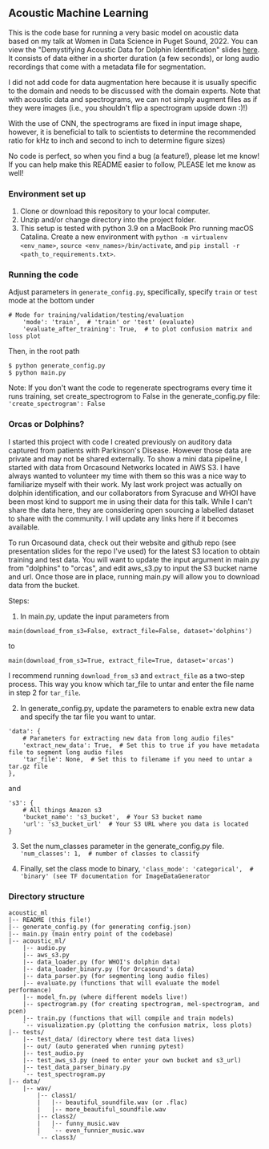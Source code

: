 ## Acoustic Machine Learning

This is the code base for running a very basic model on acoustic data based on my talk at Women in Data Science in Puget Sound, 2022. You can view the "Demystifying Acoustic Data for Dolphin Identification" slides [here](https://drive.google.com/file/d/1XU1lawZxnyl5oBEGfccrx5jPYj5ratUE/view?usp=sharing). It consists of data either in a shorter duration (a few seconds), or long audio recordings that come with a metadata file for segmentation.

I did not add code for data augmentation here because it is usually specific to the domain and needs to be discussed with the domain experts. Note that with acoustic data and spectrograms, we can not simply augment files as if they were images (i.e., you shouldn't flip a spectrogram upside down :)!)

With the use of CNN, the spectrograms are fixed in input image shape, however, it is beneficial to talk to scientists to determine the recommended ratio for kHz to inch and second to inch to determine figure sizes)

No code is perfect, so when you find a bug (a feature!), please let me know! If you can help make this README easier to follow, PLEASE let me know as well!

### Environment set up

1. Clone or download this repository to your local computer.
2. Unzip and/or change directory into the project folder.
3. This setup is tested with python 3.9 on a MacBook Pro running macOS Catalina. Create a new environment with `python -m virtualenv <env_name>`, `source <env_names>/bin/activate`, and `pip install -r <path_to_requirements.txt>`.


### Running the code
Adjust parameters in `generate_config.py`, specifically, specify `train` or `test` mode at the bottom under
```
# Mode for training/validation/testing/evaluation
    'mode': 'train',  # 'train' or 'test' (evaluate)
    'evaluate_after_training': True,  # to plot confusion matrix and loss plot
```
Then, in the root path
```
$ python generate_config.py
$ python main.py
```

Note: If you don't want the code to regenerate spectrograms every time it runs training, set create_spectrogrom to False in the generate_config.py file: `'create_spectrogram': False`


### Orcas or Dolphins?
I started this project with code I created previously on auditory data captured from patients with Parkinson's Disease. However those data are private and may not be shared externally. To show a mini data pipeline, I started with data from Orcasound Networks located in AWS S3. I have always wanted to volunteer my time with them so this was a nice way to familiarize myself with their work. My last work project was actually on dolphin identification, and our collaborators from Syracuse and WHOI have been most kind to support me in using their data for this talk. While I can't share the data here, they are considering open sourcing a labelled dataset to share with the community. I will update any links here if it becomes available. 

To run Orcasound data, check out their website and github repo (see presentation slides for the repo I've used) for the latest S3 location to obtain training and test data. You will want to update the input argument in main.py from "dolphins" to "orcas", and edit aws_s3.py to input the S3 bucket name and url. Once those are in place, running main.py will allow you to download data from the bucket.

Steps:
1. In main.py, update the input parameters from 

```main(download_from_s3=False, extract_file=False, dataset='dolphins')```

to 

`main(download_from_s3=True, extract_file=True, dataset='orcas')`

I recommend running `download_from_s3` and `extract_file` as a two-step process. This way you know which tar_file to untar and enter the file name in step 2 for `tar_file`.

2. In generate_config.py, update the parameters to enable extra new data and specify the tar file you want to untar. 
```
'data': {
    # Parameters for extracting new data from long audio files"
    'extract_new_data': True,  # Set this to true if you have metadata file to segment long audio files
    'tar_file': None,  # Set this to filename if you need to untar a tar.gz file
},
```
and 
```commandline
's3': {
    # All things Amazon s3
    'bucket_name': 's3_bucket',  # Your S3 bucket name
    'url': 's3_bucket_url'  # Your S3 URL where you data is located
}
```
3. Set the num_classes parameter in the generate_config.py file.
```'num_classes': 1,  # number of classes to classify```


4. Finally, set the class mode to binary, `'class_mode': 'categorical',  # 'binary' (see TF documentation for ImageDataGenerator`




### Directory structure
```
acoustic_ml
|-- README (this file!)
|-- generate_config.py (for generating config.json)
|-- main.py (main entry point of the codebase)
|-- acoustic_ml/
    |-- audio.py
    |-- aws_s3.py
    |-- data_loader.py (for WHOI's dolphin data)
    |-- data_loader_binary.py (for Orcasound's data)
    |-- data_parser.py (for segmenting long audio files)
    |-- evaluate.py (functions that will evaluate the model performance)
    |-- model_fn.py (where different models live!)
    |-- spectrogram.py (for creating spectrogram, mel-spectrogram, and pcen)
    |-- train.py (functions that will compile and train models)
    `-- visualization.py (plotting the confusion matrix, loss plots)
|-- tests/
    |-- test_data/ (directory where test data lives)
    |-- out/ (auto generated when running pytest)
    |-- test_audio.py
    |-- test_aws_s3.py (need to enter your own bucket and s3_url)
    |-- test_data_parser_binary.py
    `-- test_spectrogram.py
|-- data/
    |-- wav/
        |-- class1/
        |   |-- beautiful_soundfile.wav (or .flac)
        |   |-- more_beautiful_soundfile.wav
        |-- class2/
        |   |-- funny_music.wav
        |   `-- even_funnier_music.wav
        `-- class3/
```
